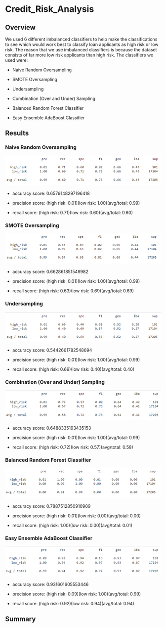 # Credit_Risk_Analysis

## Overview
We used 6 different imbalanced classifiers to help make the classifications to see which would work best to classify loan applicants as high risk or low risk. The reason that we use imbalanced classifiers is because the dataset consists of far more low risk applicants than high risk. The classifiers we used were:

* Naive Random Oversampling

* SMOTE Oversampling

* Undersampling

* Combination (Over and Under) Sampling

* Balanced Random Forest Classifier

* Easy Ensemble AdaBoost Classifier

## Results

### Naive Random Oversampling
![](Resources/module18first.PNG)

* accuracy score: 0.6579148297196418

* precision score: (high risk: 0.01)(low risk: 1.00)(avg/total: 0.99) 

* recall score: (high risk: 0.71)(low risk: 0.60)(avg/total: 0.60) 


### SMOTE Oversampling
![](Resources/module18second.PNG)

* accuracy score: 0.662861851549982

* precision score: (high risk: 0.01)(low risk: 1.00)(avg/total: 0.99) 

* recall score: (high risk: 0.63)(low risk: 0.69)(avg/total: 0.69) 


### Undersampling
![](Resources/module18third.PNG)

* accuracy score: 0.5442661782548694

* precision score: (high risk: 0.01)(low risk: 1.00)(avg/total: 0.99) 

* recall score: (high risk: 0.69)(low risk: 0.40)(avg/total: 0.40) 


### Combination (Over and Under) Sampling
![](Resources/module18fourth.PNG)

* accuracy score: 0.6488335193435153

* precision score: (high risk: 0.01)(low risk: 1.00)(avg/total: 0.99) 

* recall score: (high risk: 0.72)(low risk: 0.57)(avg/total: 0.58) 


### Balanced Random Forest Classifier
![](Resources/module18fifth.PNG)

* accuracy score: 0.7887512850910909

* precision score: (high risk: 0.01)(low risk: 0.00)(avg/total: 0.00) 

* recall score: (high risk: 1.00)(low risk: 0.00)(avg/total: 0.01) 


### Easy Ensemble AdaBoost Classifier
![](Resources/module18sixth.PNG)

* accuracy score: 0.931601605553446

* precision score: (high risk: 0.09)(low risk: 1.00)(avg/total: 0.99) 

* recall score: (high risk: 0.92)(low risk: 0.94)(avg/total: 0.94) 


## Summary


